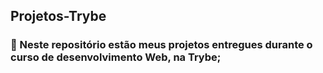## Projetos-Trybe

### 🚀 Neste repositório estão meus projetos entregues durante o curso de desenvolvimento Web, na Trybe;
